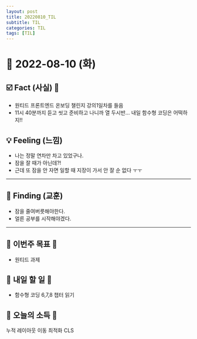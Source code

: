 ```yaml
---
layout: post
title: 20220810_TIL
subtitle: TIL
categories: TIL
tags: [TIL]
---
```




# 📆 2022-08-10 (화)



## ☑️ Fact (사실) 📑


- 원티드 프론트엔드 온보딩 챌린지 강의1일차를 들음
- 11시 40분까지 듣고 씻고 준비하고 나니까 열 두시반... 내일 함수형 코딩은 어떡하지!!


## 💡 Feeling (느낌)

- 나는 정말 연차만 차고 있었구나.
- 잠을 잘 때가 아닌데?!
- 근데 또 잠을 안 자면 일할 때 지장이 가서 안 잘 순 없다 ㅜㅜ

***



## 🎯 Finding (교훈)

- 잠을 줄여버릇해야한다.
- 얼른 공부를 시작해야겠다.


***




## 🏁 이번주 목표 🏁
- 원티드 과제


## 🎯 내일 할 일 🎯

- 함수형 코딩 6,7,8 챕터 읽기

## 🌅 오늘의 소득 🌅

누적 레이아웃 이동 최적화
CLS
